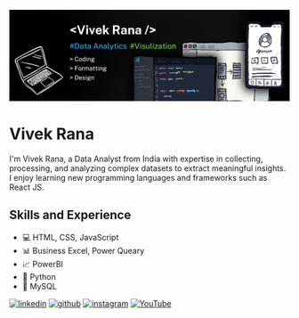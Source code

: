 ![Design and Development](https://github.com/ranavivek96/ranavivek96/blob/main/CoverImage.png)

# Vivek Rana
I'm Vivek Rana, a Data Analyst from India with expertise in collecting, processing, and analyzing complex datasets to extract meaningful insights. I enjoy learning new programming languages and frameworks such as React JS.

## Skills and Experience
* 💻 HTML, CSS, JavaScript
* 📊 Business Excel, Power Queary
* 📈 PowerBI
* 🐍 Python
* 📝 MySQL

[<img src='https://cdn.jsdelivr.net/npm/simple-icons@3.0.1/icons/linkedin.svg' alt='linkedin' height='40'>](https://www.linkedin.com/in/ranavivek96/)  [<img src='https://cdn.jsdelivr.net/npm/simple-icons@3.0.1/icons/github.svg' alt='github' height='40'>](https://github.com/ranavivek96)  [<img src='https://cdn.jsdelivr.net/npm/simple-icons@3.0.1/icons/instagram.svg' alt='instagram' height='40'>](https://www.instagram.com/im_vivek__/)  [<img src='https://cdn.jsdelivr.net/npm/simple-icons@3.0.1/icons/youtube.svg' alt='YouTube' height='40'>](https://www.youtube.com/channel/@ranavivek96) 


<!--
⚛ React
## Hi there 👋
**ranavivek96/ranavivek96** is a ✨ _special_ ✨ repository because its `README.md` (this file) appears on your GitHub profile.

Here are some ideas to get you started:

- 🔭 I’m currently working on ...
- 🌱 I’m currently learning ...
- 👯 I’m looking to collaborate on ...
- 🤔 I’m looking for help with ...
- 💬 Ask me about ...
- 📫 How to reach me: ...
- 😄 Pronouns: ...
- ⚡ Fun fact: ...
-->
